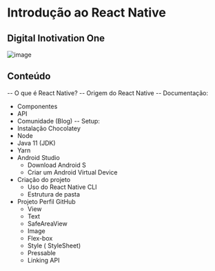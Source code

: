 # Introdução ao React Native
## Digital Inotivation One

![image](https://user-images.githubusercontent.com/96322427/169906699-c3cc7770-1bbd-4403-9242-29c63a4e30b9.png)

## Conteúdo
-- O que é React Native?
-- Origem do React Native
-- Documentação:
  - Componentes
  - API
  - Comunidade (Blog)
-- Setup:
  - Instalação Chocolatey
  - Node
  - Java 11 (JDK)
  - Yarn
  - Android Studio
    - Download Android S
    - Criar um Android Virtual Device
- Criação do projeto
  - Uso do React Native CLI
  - Estrutura de pasta
- Projeto Perfil GitHub
  - View
  - Text
  - SafeAreaView
  - Image
  - Flex-box
  - Style ( StyleSheet)
  - Pressable
  - Linking API
